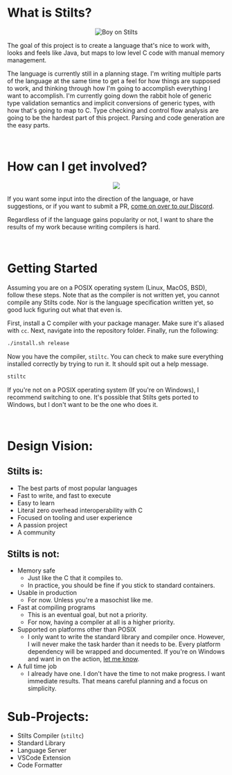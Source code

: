 # What is Stilts?

<p align="center">
<img src="https://apaz-cli.github.io/Stilts_Blue.png", alt="Boy on Stilts">
</p>

The goal of this project is to create a language that's nice to work with, looks and feels like Java, but maps to low level C code with manual memory management.

The language is currently still in a planning stage. I'm writing multiple parts of the language at the same time to get a feel for how things are supposed to work, and thinking through how I'm going to accomplish everything I want to accomplish. I'm currently going down the rabbit hole of generic type validation semantics and implicit conversions of generic types, with how that's going to map to C. Type checking and control flow analysis are going to be the hardest part of this project. Parsing and code generation are the easy parts.

<br>

# How can I get involved?

<a href="https://discord.gg/yM8ZBDHGdR">
<p align="center">
<img src="https://apaz-cli.github.io/Join%20Our%20Discord.png">
</p>
</a>

If you want some input into the direction of the language, or have suggestions, or if you want to submit a PR, <a href="https://discord.gg/yM8ZBDHGdR">come on over to our Discord</a>.

Regardless of if the language gains popularity or not, I want to share the results of my work because writing compilers is hard.  

<br>

# Getting Started
Assuming you are on a POSIX operating system (Linux, MacOS, BSD), follow these steps. Note that as the compiler is not written yet, you cannot compile any Stilts code. Nor is the language specification written yet, so good luck figuring out what that even is.

First, install a C compiler with your package manager. Make sure it's aliased with `cc`. Next, navigate into the repository folder. Finally, run the following:

```bash
./install.sh release
```

Now you have the compiler, `stiltc`. You can check to make sure everything installed correctly by trying to run it. It should spit out a help message.

```bash
stiltc
```

If you're not on a POSIX operating system (If you're on Windows), I recommend switching to one. It's possible that Stilts gets ported to Windows, but I don't want to be the one who does it.


<br>


# Design Vision:

## Stilts is:
* The best parts of most popular languages
* Fast to write, and fast to execute
* Easy to learn
* Literal zero overhead interoperability with C
* Focused on tooling and user experience
* A passion project
* A community


## Stilts is not:
* Memory safe
  * Just like the C that it compiles to.
  * In practice, you should be fine if you stick to standard containers.
* Usable in production
  * For now. Unless you're a masochist like me.
* Fast at compiling programs
  * This is an eventual goal, but not a priority.
  * For now, having a compiler at all is a higher priority.
* Supported on platforms other than POSIX
  * I only want to write the standard library and compiler once. However, I will never make the task harder than it needs to be. Every platform dependency will be wrapped and documented. If you're on Windows and want in on the action, <a href="https://discord.gg/yM8ZBDHGdR">let me know</a>. 
* A full time job
  * I already have one. I don't have the time to not make progress. I want immediate results. That means careful planning and a focus on simplicity.


# Sub-Projects:
* Stilts Compiler (`stiltc`)
* Standard Library
* Language Server
* VSCode Extension
* Code Formatter
